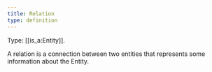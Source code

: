 ```yaml
---
title: Relation
type: definition
---
```


Type: [[is_a:Entity]].

A relation is a connection between two entities that represents some information about the Entity.